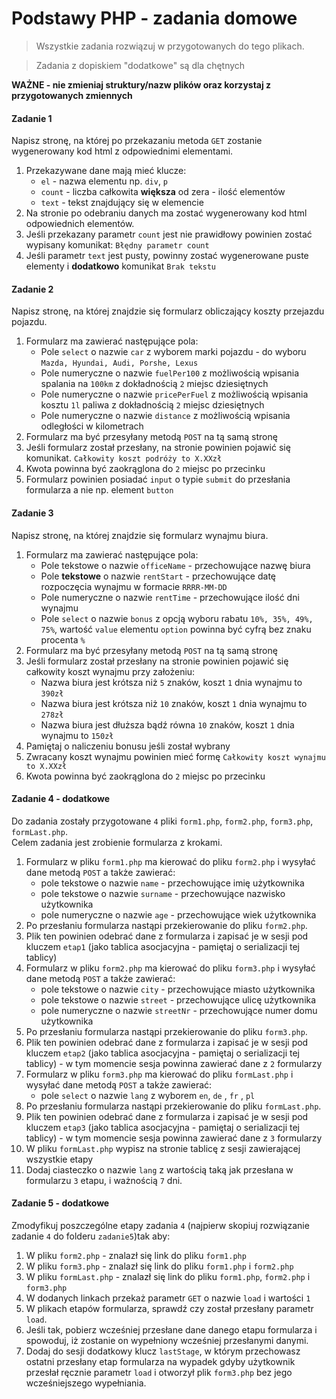 # Podstawy PHP - zadania domowe
> Wszystkie zadania rozwiązuj w przygotowanych do tego plikach.

>Zadania z dopiskiem "dodatkowe" są dla chętnych

**WAŻNE -  nie zmieniaj struktury/nazw plików oraz korzystaj z przygotowanych zmiennych**

#### Zadanie 1

Napisz stronę, na której po przekazaniu metoda `GET` zostanie wygenerowany kod html z odpowiednimi elementami.
1. Przekazywane dane mają mieć klucze:  
   * `el` - nazwa elementu np. `div`, `p`
   * `count` - liczba całkowita **większa** od zera - ilość elementów
   * `text` - tekst znajdujący się w elemencie
2. Na stronie po odebraniu danych ma zostać wygenerowany kod html odpowiednich elementów.
3. Jeśli przekazany parametr `count` jest nie prawidłowy powinien zostać wypisany komunikat: `Błędny parametr count`
4. Jeśli parametr `text` jest pusty, powinny zostać wygenerowane puste elementy i **dodatkowo** komunikat `Brak tekstu`

#### Zadanie 2

Napisz stronę, na której znajdzie się formularz obliczający koszty przejazdu pojazdu.

1. Formularz ma zawierać następujące pola:  
   * Pole `select` o nazwie `car` z wyborem marki pojazdu - do wyboru `Mazda, Hyundai, Audi, Porshe, Lexus`
   * Pole numeryczne o nazwie `fuelPer100` z możliwością wpisania spalania na `100km` z dokładnością `2` miejsc dziesiętnych
   * Pole numeryczne o nazwie `pricePerFuel` z możliwością wpisania kosztu `1l` paliwa z dokładnością `2` miejsc dziesiętnych
   * Pole numeryczne o nazwie `distance` z możliwością wpisania odległości w kilometrach
2. Formularz ma być przesyłany metodą `POST` na tą samą stronę
3. Jeśli formularz został przesłany, na stronie powinien pojawić się komunikat. `Całkowity koszt podróży to X.XXzł`
4. Kwota powinna być zaokrąglona do `2` miejsc po przecinku
5. Formularz powinien posiadać `input` o typie `submit` do przesłania formularza a nie np. element `button`

#### Zadanie 3

Napisz stronę, na której znajdzie się formularz wynajmu biura.

1. Formularz ma zawierać następujące pola:  
   * Pole tekstowe o nazwie `officeName` - przechowujące nazwę biura
   * Pole **tekstowe** o nazwie `rentStart` - przechowujące datę rozpoczęcia wynajmu w formacie `RRRR-MM-DD`
   * Pole numeryczne o nazwie `rentTime` - przechowujące ilość dni wynajmu
   * Pole `select` o nazwie `bonus` z opcją wyboru rabatu `10%, 35%, 49%, 75%`, wartość `value` elementu `option` powinna być cyfrą bez znaku procenta `%`
2. Formularz ma być przesyłany  metodą `POST` na tą samą stronę
3. Jeśli formularz został przesłany na stronie powinien pojawić się całkowity koszt wynajmu przy założeniu:  
   * Nazwa biura jest krótsza niż `5` znaków, koszt `1` dnia wynajmu to `390zł`
   * Nazwa biura jest krótsza niż `10` znaków, koszt `1` dnia wynajmu to `278zł`
   * Nazwa biura jest dłuższa bądź równa `10` znaków, koszt `1` dnia wynajmu to `150zł`
4. Pamiętaj o naliczeniu bonusu jeśli został wybrany
5. Zwracany koszt wynajmu powinien mieć formę `Całkowity koszt wynajmu to X.XXzł`
6. Kwota powinna być zaokrąglona do `2` miejsc po przecinku

#### Zadanie 4 - dodatkowe

Do zadania zostały przygotowane `4` pliki `form1.php`, `form2.php`, `form3.php`, `formLast.php`.  
Celem zadania jest zrobienie formularza z krokami.  

1. Formularz w pliku `form1.php` ma kierować do pliku `form2.php` i wysyłać dane metodą `POST` a także zawierać:  
   * pole tekstowe o nazwie `name` - przechowujące imię użytkownika
   * pole tekstowe o nazwie `surname` - przechowujące nazwisko użytkownika
   * pole numeryczne o nazwie `age` - przechowujące wiek użytkownika
2. Po przesłaniu formularza nastąpi przekierowanie do pliku `form2.php`.
3. Plik ten powinien odebrać dane z formularza i zapisać je w sesji pod kluczem `etap1` (jako tablica asocjacyjna - pamiętaj o serializacji tej tablicy)
4. Formularz w pliku `form2.php` ma kierować do pliku `form3.php` i wysyłać dane metodą `POST` a także zawierać:  
   * pole tekstowe o nazwie `city` - przechowujące miasto użytkownika
   * pole tekstowe o nazwie `street` - przechowujące ulicę użytkownika
   * pole numeryczne o nazwie `streetNr` - przechowujące numer domu użytkownika
5. Po przesłaniu formularza nastąpi przekierowanie do pliku `form3.php`.
6. Plik ten powinien odebrać dane z formularza i zapisać je w sesji pod kluczem `etap2` (jako tablica asocjacyjna - pamiętaj o serializacji tej tablicy) - w tym momencie sesja powinna zawierać dane z `2` formularzy
7. Formularz w pliku `form3.php` ma kierować do pliku `formLast.php` i wysyłać dane metodą `POST` a także zawierać:  
   * pole `select` o nazwie `lang` z wyborem `en`, `de` , `fr` , `pl`
8. Po przesłaniu formularza nastąpi przekierowanie do pliku `formLast.php`.
9. Plik ten powinien odebrać dane z formularza i zapisać je w sesji pod kluczem `etap3` (jako tablica asocjacyjna - pamiętaj o serializacji tej tablicy) - w tym momencie sesja powinna zawierać dane z `3` formularzy
10. W pliku `formLast.php` wypisz na stronie tablicę z sesji zawierającej wszystkie etapy
11. Dodaj ciasteczko o nazwie `lang` z wartością taką jak przesłana w formularzu `3` etapu, i ważnością `7` dni.

#### Zadanie 5 - dodatkowe

Zmodyfikuj poszczególne etapy zadania `4` (najpierw skopiuj rozwiązanie zadanie `4` do folderu `zadanie5`)tak aby:  

1. W pliku `form2.php` - znalazł się link do pliku `form1.php`
2. W pliku `form3.php` - znalazł się link do pliku `form1.php` i `form2.php`
2. W pliku `formLast.php` - znalazł się link do pliku `form1.php`, `form2.php` i `form3.php`
3. W dodanych linkach przekaż parametr `GET` o nazwie `load` i wartości `1`
4. W plikach etapów formularza, sprawdź czy został przesłany parametr `load`.
5. Jeśli tak, pobierz wcześniej przesłane dane danego etapu formularza i spowoduj, iż zostanie on wypełniony wcześniej przesłanymi danymi.
6. Dodaj do sesji dodatkowy klucz `lastStage`, w którym przechowasz ostatni przesłany etap formularza na wypadek gdyby użytkownik przesłał ręcznie parametr `load` i otworzył plik `form3.php` bez jego wcześniejszego wypełniania.
